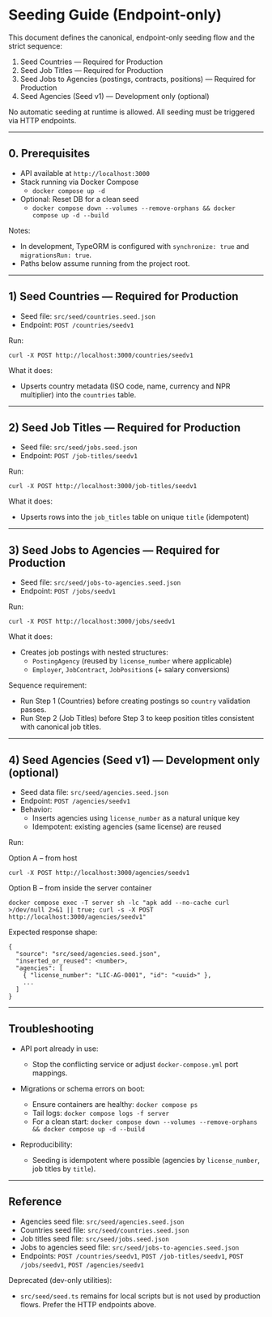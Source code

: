 # Seeding Guide (Endpoint-only)

This document defines the canonical, endpoint-only seeding flow and the strict sequence:
1) Seed Countries — Required for Production
2) Seed Job Titles — Required for Production
3) Seed Jobs to Agencies (postings, contracts, positions) — Required for Production
4) Seed Agencies (Seed v1) — Development only (optional)

No automatic seeding at runtime is allowed. All seeding must be triggered via HTTP endpoints.

---

## 0. Prerequisites

- API available at `http://localhost:3000`
- Stack running via Docker Compose
  - `docker compose up -d`
- Optional: Reset DB for a clean seed
  - `docker compose down --volumes --remove-orphans && docker compose up -d --build`

Notes:
- In development, TypeORM is configured with `synchronize: true` and `migrationsRun: true`.
- Paths below assume running from the project root.

---

## 1) Seed Countries — Required for Production

- Seed file: `src/seed/countries.seed.json`
- Endpoint: `POST /countries/seedv1`

Run:
```
curl -X POST http://localhost:3000/countries/seedv1
```

What it does:
- Upserts country metadata (ISO code, name, currency and NPR multiplier) into the `countries` table.

---

## 2) Seed Job Titles — Required for Production

- Seed file: `src/seed/jobs.seed.json`
- Endpoint: `POST /job-titles/seedv1`

Run:
```
curl -X POST http://localhost:3000/job-titles/seedv1
```

What it does:
- Upserts rows into the `job_titles` table on unique `title` (idempotent)

---

## 3) Seed Jobs to Agencies — Required for Production

- Seed file: `src/seed/jobs-to-agencies.seed.json`
- Endpoint: `POST /jobs/seedv1`

Run:
```
curl -X POST http://localhost:3000/jobs/seedv1
```

What it does:
- Creates job postings with nested structures:
  - `PostingAgency` (reused by `license_number` where applicable)
  - `Employer`, `JobContract`, `JobPosition`s (+ salary conversions)

Sequence requirement:
- Run Step 1 (Countries) before creating postings so `country` validation passes.
- Run Step 2 (Job Titles) before Step 3 to keep position titles consistent with canonical job titles.

---

## 4) Seed Agencies (Seed v1) — Development only (optional)

- Seed data file: `src/seed/agencies.seed.json`
- Endpoint: `POST /agencies/seedv1`
- Behavior:
  - Inserts agencies using `license_number` as a natural unique key
  - Idempotent: existing agencies (same license) are reused

Run:

Option A – from host
```
curl -X POST http://localhost:3000/agencies/seedv1
```

Option B – from inside the server container
```
docker compose exec -T server sh -lc "apk add --no-cache curl >/dev/null 2>&1 || true; curl -s -X POST http://localhost:3000/agencies/seedv1"
```

Expected response shape:
```
{
  "source": "src/seed/agencies.seed.json",
  "inserted_or_reused": <number>,
  "agencies": [
    { "license_number": "LIC-AG-0001", "id": "<uuid>" },
    ...
  ]
}
```

---

## Troubleshooting

- API port already in use:
  - Stop the conflicting service or adjust `docker-compose.yml` port mappings.

- Migrations or schema errors on boot:
  - Ensure containers are healthy: `docker compose ps`
  - Tail logs: `docker compose logs -f server`
  - For a clean start: `docker compose down --volumes --remove-orphans && docker compose up -d --build`

- Reproducibility:
  - Seeding is idempotent where possible (agencies by `license_number`, job titles by `title`).

---

## Reference

- Agencies seed file: `src/seed/agencies.seed.json`
- Countries seed file: `src/seed/countries.seed.json`
- Job titles seed file: `src/seed/jobs.seed.json`
- Jobs to agencies seed file: `src/seed/jobs-to-agencies.seed.json`
- Endpoints: `POST /countries/seedv1`, `POST /job-titles/seedv1`, `POST /jobs/seedv1`, `POST /agencies/seedv1`

Deprecated (dev-only utilities):
- `src/seed/seed.ts` remains for local scripts but is not used by production flows. Prefer the HTTP endpoints above.
